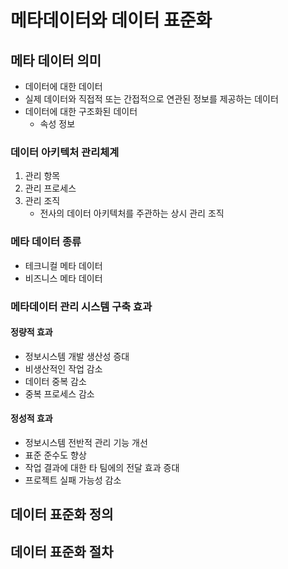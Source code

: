 # 메타데이터와 데이터 표준화

## 메타 데이터 의미

- 데이터에 대한 데이터
- 실제 데이터와 직접적 또는 간접적으로 연관된 정보를 제공하는 데이터
- 데이터에 대한 구조화된 데이터
  - 속성 정보

### 데이터 아키텍처 관리체계

1. 관리 항목
2. 관리 프로세스
3. 관리 조직
    - 전사의 데이터 아키텍처를 주관하는 상시 관리 조직

### 메타 데이터 종류

- 테크니컬 메타 데이터
- 비즈니스 메타 데이터

### 메타데이터 관리 시스템 구축 효과

#### 정량적 효과

- 정보시스템 개발 생산성 증대
- 비생산적인 작업 감소
- 데이터 중복 감소
- 중복 프로세스 감소

#### 정성적 효과

- 정보시스템 전반적 관리 기능 개선
- 표준 준수도 향상
- 작업 결과에 대한 타 팀에의 전달 효과 증대
- 프로젝트 실패 가능성 감소

## 데이터 표준화 정의

## 데이터 표준화 절차
